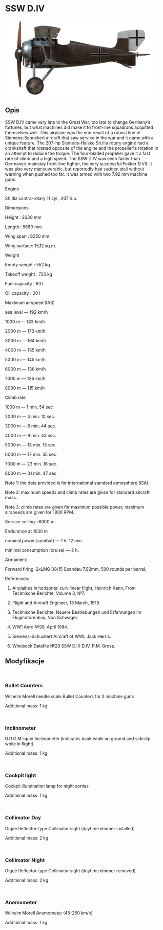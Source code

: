 # SSW D.IV
  

  
![schuckertdiv](../images/schuckertdiv.png)
  

  
## Opis
  

  
SSW D.IV came very late to the Great War, too late to change Germany’s fortunes, but what machines did make it to front-line squadrons acquitted themselves well. This airplane was the end result of a robust line of Siemens-Schuckert aircraft that saw service in the war and it came with a unique feature. The 207-hp Siemens-Halske Sh.IIIa rotary engine had a crankshaft that rotated opposite of the engine and the propeller\s rotation in an attempt to reduce the torque. The four-bladed propeller gave it a fast rate of climb and a high speed. The SSW D.IV was even faster than Germany’s mainstay front-line fighter, the very successful Fokker D.VII. It was also very maneuverable, but reportedly had sudden stall without warning when pushed too far. It was armed with two 7.92 mm machine guns.
  

  

  
Engine
  
Sh.IIIa contra-rotary 11 cyl., 207 h.p.
  

  
Dimensions
  
Height : 2630 mm
  
Length : 5580 mm
  
Wing span : 8350 mm
  
Wing surface: 15,12 sq.m.
  

  
Weight
  
Empty weight : 552 kg
  
Takeoff weight : 735 kg
  
Fuel capacity : 80 l
  
Oil capacity : 20 l
  

  
Maximum airspeed (IAS)
  
sea level — 192 km/h
  
1000 m — 183 km/h
  
2000 m — 173 km/h
  
3000 m — 164 km/h
  
4000 m — 155 km/h
  
5000 m — 145 km/h
  
6000 m — 136 km/h
  
7000 m — 126 km/h
  
8000 m — 115 km/h
  

  
Climb rate
  
1000 m — 1 min. 54 sec
  
2000 m — 4 min. 10 sec.
  
3000 m — 6 min. 44 sec.
  
4000 m — 9 min. 43 sec.
  
5000 m — 13 min. 15 sec.
  
6000 m — 17 min. 35 sec.
  
7000 m — 23 min. 16 sec.
  
8000 m — 31 min. 47 sec.
  

  
Note 1: the data provided is for international standard atmosphere (ISA).
  
Note 2: maximum speeds and climb rates are given for standard aircraft mass.
  
Note 3: climb rates are given for maximum possible power, maximum airspeeds are given for 1800 RPM.
  

  
Service ceiling ~8000 m
  

  
Endurance at 1000 m
  
nominal power (combat) — 1 h. 12 min.
  
minimal consumption (cruise) — 2 h.
  

  
Armament:
  
Forward firing: 2хLMG 08/15 Spandau 7,92mm, 500 rounds per barrel.
  

  
References:
  
1) Airplaines in horizontal curvilinear flight, Heinrich Kann, From Technische Berichte, Volume 3, №7.
  
2) Flight and Aircraft Engineer, 13 March, 1919.
  
3) Technische Berichte, Neuere Bestrebungen und Erfahrungen im Flugmotorenbau, Von Schwager.
  
4) WW1 Aero №99, April 1984.
  
5) Siemens-Schuckert Aircraft of WWI, Jack Herris.
  
6) Windsock Datafile №29 SSW D.III-D.IV, P.M. Grosz.
  

  
## Modyfikacje
  
﻿
  
  
### Bullet Counters
  

  
Wilhelm Morell needle scale Bullet Counters for 2 machine guns
  
Additional mass: 1 kg
  
﻿
  
  
### Inclinometer
  

  
D.R.G.M liquid Inclinometer (indicates bank while on ground and sideslip while in flight)
  
Additional mass: 1 kg
  
﻿
  
  
### Cockpit light
  

  
Cockpit illumination lamp for night sorties
  
Additional mass: 1 kg
  
﻿
  
  
### Collimator Day
  

  
Oigee Reflector-type Collimator sight (daytime dimmer installed)
  
Additional mass: 2 kg
  
﻿
  
  
### Collimator Night
  

  
Oigee Reflector-type Collimator sight (daytime dimmer removed)
  
Additional mass: 2 kg
  
﻿
  
  
### Anemometer
  

  
Wilhelm Morell Anemometer (45-250 km/h)
  
Additional mass: 1 kg
  
